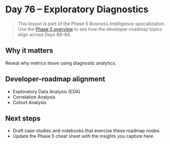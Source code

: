 # Day 76 – Exploratory Diagnostics

> This lesson is part of the Phase 5 Business Intelligence specialization. Use the [Phase 5 overview](../docs/bi-curriculum.md) to see how the developer-roadmap topics align across Days 68–84.

## Why it matters

Reveal why metrics move using diagnostic analytics.

## Developer-roadmap alignment

- Exploratory Data Analysis (EDA)
- Correlation Analysis
- Cohort Analysis

## Next steps

- Draft case studies and notebooks that exercise these roadmap nodes.
- Update the Phase 5 cheat sheet with the insights you capture here.
